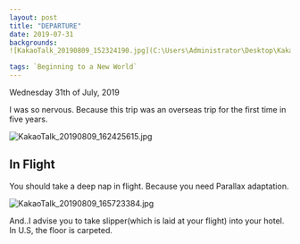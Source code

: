 ```yaml
---
layout: post
title: "DEPARTURE"
date: 2019-07-31
backgrounds: 
![KakaoTalk_20190809_152324190.jpg](C:\Users\Administrator\Desktop\KakaoTalk_20190809_152324190.jpg)

tags: `Beginning to a New World`
---
```


Wednesday 31th of July, 2019

I was so nervous. Because this trip was an overseas trip for the first time in five years.


![KakaoTalk_20190809_162425615.jpg](C:\Users\Administrator\Desktop\KakaoTalk_20190809_162425615.jpg)

## In Flight

You should take a deep nap in flight. Because you need Parallax adaptation.


![KakaoTalk_20190809_165723384.jpg](C:\Users\Administrator\Desktop\KakaoTalk_20190809_165723384.jpg)

And..I advise you to take slipper(which is laid at your flight) into your hotel. In U.S, the floor is carpeted.